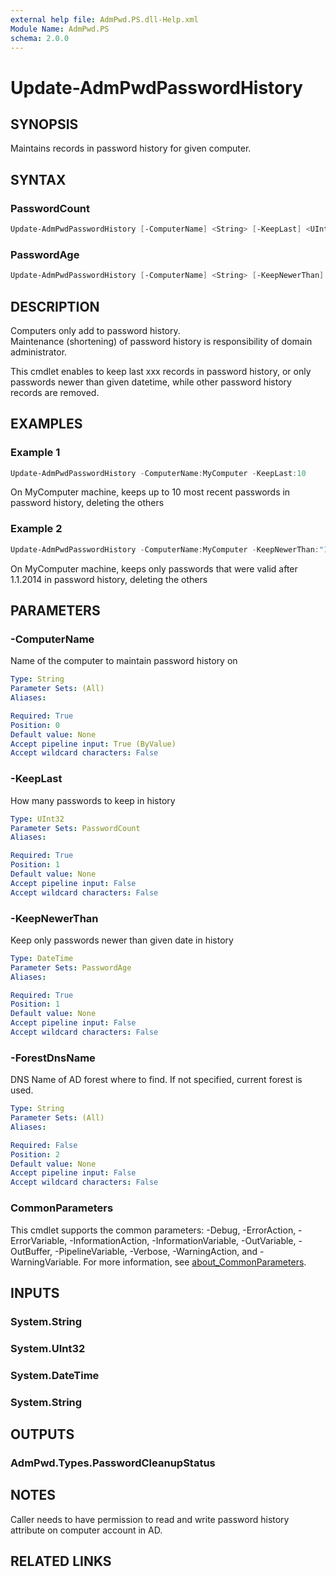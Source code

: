 ```yaml
---
external help file: AdmPwd.PS.dll-Help.xml
Module Name: AdmPwd.PS
schema: 2.0.0
---
```


# Update-AdmPwdPasswordHistory

## SYNOPSIS
Maintains records in password history for given computer.

## SYNTAX

### PasswordCount
```powershell
Update-AdmPwdPasswordHistory [-ComputerName] <String> [-KeepLast] <UInt32> [[-ForestDnsName] <String>] [<CommonParameters>]
```

### PasswordAge
```powershell
Update-AdmPwdPasswordHistory [-ComputerName] <String> [-KeepNewerThan] <DateTime> [[-ForestDnsName] <String>] [<CommonParameters>]
```

## DESCRIPTION
Computers only add to password history.  
Maintenance (shortening) of password history is responsibility of domain administrator.  

This cmdlet enables to keep last xxx records in password history, or only passwords newer than given datetime, while other password history records are removed.

## EXAMPLES

### Example 1
```powershell
Update-AdmPwdPasswordHistory -ComputerName:MyComputer -KeepLast:10
```

On MyComputer machine, keeps up to 10 most recent passwords in password history, deleting the others

### Example 2
```powershell
Update-AdmPwdPasswordHistory -ComputerName:MyComputer -KeepNewerThan:"1.1.2014"
```

On MyComputer machine, keeps only passwords that were valid after 1.1.2014 in password history, deleting the others

## PARAMETERS

### -ComputerName
Name of the computer to maintain password history on

```yaml
Type: String
Parameter Sets: (All)
Aliases:

Required: True
Position: 0
Default value: None
Accept pipeline input: True (ByValue)
Accept wildcard characters: False
```

### -KeepLast
How many passwords to keep in history

```yaml
Type: UInt32
Parameter Sets: PasswordCount
Aliases:

Required: True
Position: 1
Default value: None
Accept pipeline input: False
Accept wildcard characters: False
```

### -KeepNewerThan
Keep only passwords newer than given date in history

```yaml
Type: DateTime
Parameter Sets: PasswordAge
Aliases:

Required: True
Position: 1
Default value: None
Accept pipeline input: False
Accept wildcard characters: False
```

### -ForestDnsName
DNS Name of AD forest where to find.
If not specified, current forest is used.

```yaml
Type: String
Parameter Sets: (All)
Aliases:

Required: False
Position: 2
Default value: None
Accept pipeline input: False
Accept wildcard characters: False
```

### CommonParameters
This cmdlet supports the common parameters: -Debug, -ErrorAction, -ErrorVariable, -InformationAction, -InformationVariable, -OutVariable, -OutBuffer, -PipelineVariable, -Verbose, -WarningAction, and -WarningVariable. For more information, see [about_CommonParameters](http://go.microsoft.com/fwlink/?LinkID=113216).

## INPUTS

### System.String
### System.UInt32
### System.DateTime
### System.String
## OUTPUTS

### AdmPwd.Types.PasswordCleanupStatus
## NOTES
Caller needs to have permission to read and write password history attribute on computer account in AD.

## RELATED LINKS
